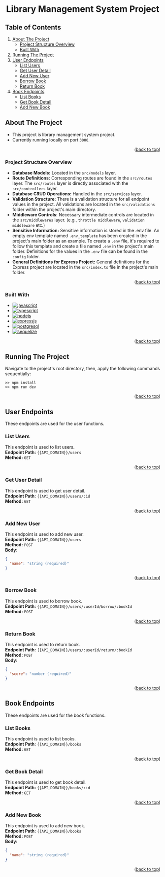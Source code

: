 <a name="readme-top"></a>

<h1 align="center">Library Management System Project</h3>

<!-- TABLE OF CONTENTS -->

## Table of Contents

  <ol>
    <li>
      <a href="#about-the-project">About The Project</a>
      <ul>
        <li><a href="#project-structure-overview">Project Structure Overview</a></li>
        <li><a href="#built-with">Built With</a></li>
      </ul>
    </li>
    <li>
      <a href="#running-the-project">Running The Project</a>
    </li>
    <li>
      <a href="#user-endpoints">User Endpoints</a>
      <ul>
        <li><a href="#list-users">List Users</a></li>
        <li><a href="#get-user-detail">Get User Detail</a></li>
        <li><a href="#add-new-user">Add New User</a></li>
        <li><a href="#borrow-book">Borrow Book</a></li>
        <li><a href="#return-book">Return Book</a></li>
      </ul>
    </li>
    <li>
      <a href="#book-endpoints">Book Endpoints</a>
      <ul>
        <li><a href="#list-books">List Books</a></li>
        <li><a href="#get-book-detail">Get Book Detail</a></li>
        <li><a href="#add-new-book">Add New Book</a></li>
      </ul>
    </li>
  </ol>

<!-- ABOUT THE PROJECT -->

## About The Project

- This project is library management system project.
- Currently running locally on port `3000`.

<p align="right">(<a href="#readme-top">back to top</a>)</p>

### Project Structure Overview

- **Database Models:** Located in the `src/models` layer.
- **Route Definitions:** Corresponding routes are found in the `src/routes` layer. The `src/routes` layer is directly associated with the `src/controllers` layer.
- **Database CRUD Operations:** Handled in the `src/services` layer.
- **Validation Structure:** There is a validation structure for all endpoint values in the project. All validations are located in the `src/validations` folder within the project's main directory.
- **Middleware Controls:** Necessary intermediate controls are located in the `src/middlewares` layer. (e.g., `throttle middleware`, `validation middleware` etc.)
- **Sensitive Information:** Sensitive information is stored in the .env file. An empty env template named `.env_template` has been created in the project's main folder as an example. To create a `.env` file, it's required to follow this template and create a file named `.env` in the project's main folder. Definitions for the values in the `.env` file can be found in the `config` folder.
- **General Definitions for Express Project:** General definitions for the Express project are located in the `src/index.ts` file in the project's main folder.

<p align="right">(<a href="#readme-top">back to top</a>)</p>

### Built With

- [![javascript][javascript]][javascript-url]
- [![typescript][typescript]][typescript-url]
- [![nodejs][nodejs]][nodejs-url]
- [![expressjs][expressjs]][expressjs-url]
- [![postgresql][postgresql]][postgresql-url]
- [![sequelize][sequelize]][sequelize-url]

<p align="right">(<a href="#readme-top">back to top</a>)</p>

## Running The Project

Navigate to the project's root directory, then, apply the following commands sequentially:

```shell
>> npm install
>> npm run dev
```

<p align="right">(<a href="#readme-top">back to top</a>)</p>

## User Endpoints

These endpoints are used for the user functions.

### List Users

This endpoint is used to list users.\
**Endpoint Path:** `{{API_DOMAIN}}/users`\
**Method:** `GET`

<p align="right">(<a href="#readme-top">back to top</a>)</p>

### Get User Detail

This endpoint is used to get user detail.\
**Endpoint Path:** `{{API_DOMAIN}}/users/:id`\
**Method:** `GET`

<p align="right">(<a href="#readme-top">back to top</a>)</p>

### Add New User

This endpoint is used to add new user.\
**Endpoint Path:** `{{API_DOMAIN}}/users`\
**Method:** `POST`\
**Body:**

```json
{
  "name": "string (required)"
}
```

<p align="right">(<a href="#readme-top">back to top</a>)</p>

### Borrow Book

This endpoint is used to borrow book.\
**Endpoint Path:** `{{API_DOMAIN}}/users/:userId/borrow/:bookId`\
**Method:** `POST`

<p align="right">(<a href="#readme-top">back to top</a>)</p>

### Return Book

This endpoint is used to return book.\
**Endpoint Path:** `{{API_DOMAIN}}/users/:userId/return/:bookId`\
**Method:** `POST`\
**Body:**

```json
{
  "score": "number (required)"
}
```

<p align="right">(<a href="#readme-top">back to top</a>)</p>

## Book Endpoints

These endpoints are used for the book functions.

### List Books

This endpoint is used to list books.\
**Endpoint Path:** `{{API_DOMAIN}}/books`\
**Method:** `GET`

<p align="right">(<a href="#readme-top">back to top</a>)</p>

### Get Book Detail

This endpoint is used to get book detail.\
**Endpoint Path:** `{{API_DOMAIN}}/books/:id`\
**Method:** `GET`

<p align="right">(<a href="#readme-top">back to top</a>)</p>

### Add New Book

This endpoint is used to add new book.\
**Endpoint Path:** `{{API_DOMAIN}}/books`\
**Method:** `POST`\
**Body:**

```json
{
  "name": "string (required)"
}
```

<p align="right">(<a href="#readme-top">back to top</a>)</p>

<!-- MARKDOWN LINKS & IMAGES -->

[javascript]: https://img.shields.io/badge/javascript-F7DF1E?style=for-the-badge&logo=javascript&logoColor=black
[javascript-url]: https://www.javascript.com
[typescript]: https://img.shields.io/badge/TypeScript-007ACC?style=for-the-badge&logo=typescript&logoColor=white
[typescript-url]: https://www.typescriptlang.org
[sequelize]: https://img.shields.io/badge/sequelize-323330?style=for-the-badge&logo=sequelize&logoColor=blue
[sequelize-url]: https://sequelize.org
[nodejs]: https://img.shields.io/badge/Node.js-43853D?style=for-the-badge&logo=node.js&logoColor=white
[nodejs-url]: https://nodejs.org
[expressjs]: https://img.shields.io/badge/express.js-86898a?style=for-the-badge&logo=express&logoColor=white
[expressjs-url]: https://expressjs.com
[postgresql]: https://img.shields.io/badge/PostgreSQL-316192?style=for-the-badge&logo=postgresql&logoColor=white
[postgresql-url]: https://www.postgresql.org
